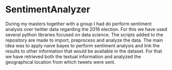# SentimentAnalyzer
During my masters together with a group I had do perform sentiment analysis over twitter data regarding the 2016 election. For this we have used several python libraries focused on data science. The scripts added to the repository are made to import, preprocess and analyze the data. The main idea was to apply naive bayes to perform sentiment analysis and link the results to other information that would be available in the dataset. For that we have retrieved both the textual information and analyzed the geographical location from which tweets were sent. 
